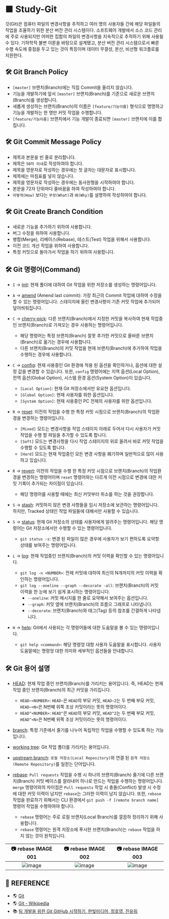 # ■ Study-Git

깃(Git)은 컴퓨터 파일의 변경사항을 추적하고 여러 명의 사용자들 간에 해당 파일들의 작업을 조율하기 위한 분산 버전 관리 시스템이다. 소프트웨어 개발에서 소스 코드 관리에 주로 사용되지만 어떠한 집합의 파일의 변경사항을 지속적으로 추적하기 위해 사용될 수 있다. 기하학적 불변 이론을 바탕으로 설계됐고, 분산 버전 관리 시스템으로서 빠른 수행 속도에 중점을 두고 있는 것이 특징이며 데이터 무결성, 분산, 비선형 워크플로를 지원한다.

## 🛠 Git Branch Policy

* `[master]` 브랜치(Branch)에는 직접 Commit을 올리지 않습니다.
* 기능을 개발하기에 앞서 `[master]` 브랜치(Branch)를 기준으로 새로운 브랜치(Branch)를 생성합니다.
* 새롭게 생성하는 브랜치(Branch)의 이름은 `[feature/기능이름]` 형식으로 명명하고 기능을 개발하는 한 명만 커밋 작업을 수행합니다.
* `[feature/기능이름]` 브랜치에서 기능 개발이 종료되면 `[master]` 브랜치에 이를 합칩니다.

## 🛠 Git Commit Message Policy

* 제목과 본문을 빈 줄로 분리합니다.
* 제목은 `50자 이내`로 작성하여야 합니다.
* 제목을 영문자로 작성하는 경우에는 첫 글자는 대문자로 표시합니다.
* 제목에는 마침표를 넣지 않습니다.
* 제목을 영문자로 작성하는 경우에는 동사원형을 시작하여야 합니다.
* 본문을 72자 단위마다 줄바꿈을 하여 작성하여야 합니다.
* `어떻게(How)` 보다는 `무엇(What)`과 `왜(Why)`를 설명하여 작성하여야 합니다.

## 🛠 Git Create Branch Condition

* 새로운 기능을 추가하기 위하여 사용합니다.
* 버그 수정을 위하여 사용합니다.
* 병합(Merge), 리베이스(Rebase), 테스트(Test) 작업을 위해서 사용합니다.
* 이전 코드 개선 작업을 위하여 사용합니다.
* 특정 커밋으로 돌아가서 작업을 하기 위하여 사용합니다.

## 🛠 Git 명령어(Command)

* `I` → [init](https://git-scm.com/book/ko/v2/Git의-기초-Git-저장소-만들기): 현재 폴더에 대하여 Git 작업을 위한 저장소를 생성하는 명령어입니다. 

* `A` → [amend](https://backlog.com/git-tutorial/kr/stepup/stepup7_1.html) (Amend last commit): 가장 최근의 Commit 작업에 대하여 수정을 할 수 있는 명령어입니다. 스테이지에 올린 변경사항이 기존 커밋 작업에 추가되어 덮어씌워집니다.

* `C` → [cherry-pick](https://backlog.com/git-tutorial/kr/stepup/stepup6_4.html): 다른 브랜치(Branch)에서 지정한 커밋을 복사하여 현재 작업중인 브랜치(Branch)로 가져오는 경우 사용하는 명령어입니다. 
  * 해당 명령어는 특정 브랜치(Branch) 잘못 추가한 커밋으로 올바른 브랜치(Branch)로 옮기는 경우에 사용합니다.
  * 다른 브랜치(Branch)의 커밋 작업을 현재 브랜치(Branch)에 추가하여 작업을 수행하는 경우에 사용합니다.

* `C` → [config](https://backlog.com/git-tutorial/kr/reference/config.html): 현재 사용중인 Git 환경에 적용 된 옵션을 확인하거나, 옵션에 대한 설정 값을 변경할 수 있습니다. 또한, `config` 명령어에는 지역 옵션(Local Option), 전역 옵션(Global Option), 시스템 환경 옵션(System Option)이 있습니다.
  * `[Local Option]`: 현재 Git 저장소에서만 유요한 옵션입니다.
  * `[Global Option]`: 현재 사용자를 위한 옵션입니다.
  * `[System Option]`: 현재 사용중인 PC 전체의 사용자를 위한 옵션입니다.

* `R` → [reset](https://git-scm.com/book/ko/v2/Git-도구-Reset-명확히-알고-가기): 이전의 작업을 수행 한 특정 커밋 시점으로 브랜치(Branch)의 작업환경을 변경하는 명령어입니다. 
  * `[Mixed]` 모드는 변경사항을 작업 스테이지 아래로 두어서 다시 사용자가 커밋 작업을 수행 할 파일을 추가할 수 있도록 합니다. 
  * `[Soft]` 모드는 변경사항을 다시 작업 스테이지의 위로 올려서 바로 커밋 작업을 수행할 수 있도록 합니다. 
  * `[Hard]` 모드는 현재 작업중인 모든 변경 사항을 폐기하며 일반적으로 많이 사용하고 있습니다.

* `R` → [revert](https://backlog.com/git-tutorial/kr/stepup/stepup7_2.html): 이전의 작업을 수행 한 특정 커밋 시점으로 브랜치(Branch)의 작업환경을 변경하는 명령어이며 `reset` 명령어와는 다르게 이전 시점으로 변경에 대한 커밋 기록이 추가되는 차이점이 있습니다.
  * 해당 명령어를 사용할 때에는 최신 커밋부터 취소를 하는 것을 권장합니다.

* `S` → [stash](https://git-scm.com/book/ko/v2/Git-도구-Stashing과-Cleaning): 커밋하지 않은 변경 사항들을 임시 저장소에 보관하는 명령어입니다. 하지만, Tracked 상태인 작업 파일들에 대해서만 사용할 수 있습니다.

* `S` → [status](https://www.atlassian.com/git/tutorials/inspecting-a-repository): 현재 Git 저장소의 상태를 사용자에게 알려주는 명령어입니다. 해당 명령어는 Git 저장소에서만 수행할 수 있는 명령어입니다. 
  * `git status -s`: 변경 된 파일이 많은 경우에 사용자가 보기 편하도록 요약항 상태를 보여주는 명령어입니다.

* `L` → [log](https://git-scm.com/book/ko/v2/Git의-기초-커밋-히스토리-조회하기): 현재 작업중인 브랜치(Branch)의 커밋 이력을 확인할 수 있는 명령어입니다.
  * `git log -n <NUMBER>`: 전체 커밋에 대하여 최신의 N개까지의 커밋 이력을 확인하는 명령어입니다.
  * `git log --oneline --graph --decorate -all`: 브랜치(Branch)의 커밋 이력을 한 눈에 보기 쉽게 표시하는 명령어입니다.
    * `--oneline`: 커밋 메시지를 한 줄로 요약해서 보여주는 옵션입니다.
    * `--graph`: 커밋 옆에 브랜치(Branch)의 흐름으 그래프로 나타냅니다.
    * `--decorate`: 브랜치(Branch)와 태그(Tag) 등의 참조를 간결하게 나타냅니다.

* `H` → [help](https://git-scm.com/book/ko/v2/시작하기-도움말-보기): Git에서 사용되는 각 명령어들에 대한 도움말을 볼 수 있는 명령어입니다.
  * `git help <command>`: 해당 명령엉 대항 사용자 도움말을 표시합니다. 사용자 도움말에는 명령엉 대한 의미와 세부적인 옵션들을 안내합니다.

## 🛠 Git 용어 설명

* [HEAD](https://stackoverflow.com/questions/2304087/what-is-head-in-git): 현재 작업 중인 브랜치(Branch)를 가리키는 용어입니다. 즉, HEAD는 현재 작업 중인 브랜치(Branch)의 최근 커밋을 가리킵니다.
   * `HEAD~<NUMBER>`: `HEAD~`은 `HEAD`의 부모 커밋, `HEAD~2`는 두 번째 부모 커밋, `HEAD~<N>`은 N번째 위쪽 조상 커밋이라는 뜻의 명령어이다.
   * `HEAD^<NUMBER>`: `HEAD^`은 `HEAD`의 부모 커밋, `HEAD^2`는 두 번째 부모 커밋, `HEAD^<N>`은 N번째 위쪽 조상 커밋이라는 뜻의 명령어이다.

* [branch](https://backlog.com/git-tutorial/kr/stepup/stepup1_1.html): 특정 기준에서 줄기를 나누어 독립적인 작업을 수행할 수 있도록 하는 기능입니다.

* [working tree](https://backlog.com/git-tutorial/git-workflow/): Git 작업 폴더를 가리키는 용어입니다.

* [upstream branch](https://wikidocs.net/74836): `로컬 저장소(Local Repository)`와 연결 된 `원격 저장소(Remote Repository)`를 일컫는 단어입니다.

* [rebase](https://backlog.com/git-tutorial/kr/stepup/stepup2_8.html): `Pull requests` 작업을 수행 시 하나의 브랜치(Branch) 줄기에 다른 브랜치(Branch) 커밋 베이스를 잘라내어 하나로 만드는 작업을 수행하는 명령어입니다. `merge` 명령어와의 차이점은 `Pull requests` 작업 시 충돌(Conflict) 발생 시 수정에 대한 커밋 이력이 남지만 `rebase`는 그러한 이력이 남지 않습니다. 또한, `rebase` 작업을 완료하기 위해서는 CLI 환경에서 `git push -f [remote branch name]` 명령어 작업을 수행하여야 합니다.

  * `rebase` 명령어는 주로 로컬 브랜치(Local Branch)를 깔끔하 정리하기 위해 사용합니다.
  * `rebase` 명령어는 원격 저장소에 푸시한 브랜치(Branch)는 `rebase` 작업을 하지 않는 것이 원칙입니다.

|📷 rebase IMAGE 001|📷 rebase IMAGE 002|📷 rebase IMAGE 003|
|:-----------------:|:-----------------:|:------------------:|
|![image](https://user-images.githubusercontent.com/20036523/127768643-40f0d3b0-5e22-4533-a93d-b5c34db990b4.png)|![image](https://user-images.githubusercontent.com/20036523/127768664-9b71c68b-dc73-4d99-babe-e4bc2c40019e.png)|![image](https://user-images.githubusercontent.com/20036523/127768673-1905367b-2f88-4cc2-8bbe-0b0e17dd2e9f.png)|

## :mega: REFERENCE

* 🌎 [Git](https://git-scm.com)
* 🌎 [Git - Wikipedia](https://ko.wikipedia.org/wiki/깃_(소프트웨어))
* 📚 [팀 개발을 위한 Git GitHub 시작하기, 한빛미디어, 정호영, 진유림](https://book.naver.com/bookdb/book_detail.nhn?bid=15986509)
